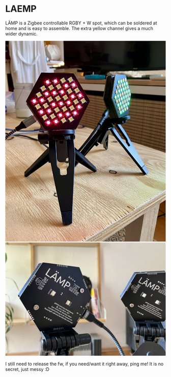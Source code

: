 # LAEMP

LÄMP is a Zigbee controllable RGBY + W spot, which can be soldered at home and is easy to assemble. The extra yellow channel gives a much wider dynamic.

![](1.jpeg)
![](2.jpeg) 

I still need to release the fw, if you need/want it right away, ping me! It is no secret, just messy :D
